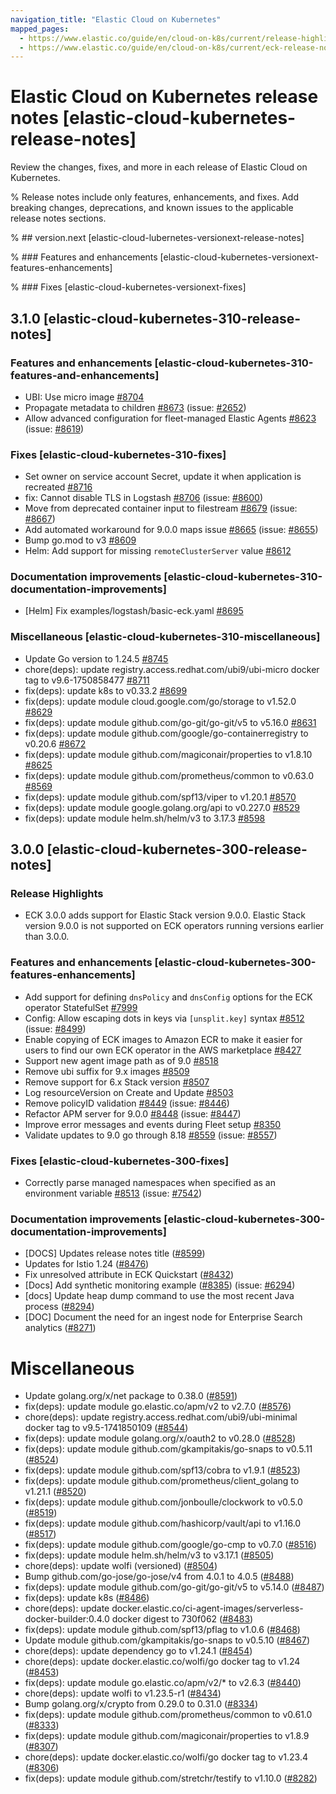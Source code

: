 ```yaml
---
navigation_title: "Elastic Cloud on Kubernetes"
mapped_pages:
  - https://www.elastic.co/guide/en/cloud-on-k8s/current/release-highlights.html
  - https://www.elastic.co/guide/en/cloud-on-k8s/current/eck-release-notes.html
---
```


# Elastic Cloud on Kubernetes release notes [elastic-cloud-kubernetes-release-notes]
Review the changes, fixes, and more in each release of Elastic Cloud on Kubernetes. 

% Release notes include only features, enhancements, and fixes. Add breaking changes, deprecations, and known issues to the applicable release notes sections. 

% ## version.next [elastic-cloud-lubernetes-versionext-release-notes]

% ### Features and enhancements [elastic-cloud-kubernetes-versionext-features-enhancements]

% ### Fixes [elastic-cloud-kubernetes-versionext-fixes]

## 3.1.0 [elastic-cloud-kubernetes-310-release-notes]

### Features and enhancements  [elastic-cloud-kubernetes-310-features-and-enhancements]

- UBI: Use micro image [#8704](https://github.com/elastic/cloud-on-k8s/pull/8704)
- Propagate metadata to children [#8673](https://github.com/elastic/cloud-on-k8s/pull/8673) (issue: [#2652](https://github.com/elastic/cloud-on-k8s/issues/2652))
- Allow advanced configuration for fleet-managed Elastic Agents [#8623](https://github.com/elastic/cloud-on-k8s/pull/8623) (issue: [#8619](https://github.com/elastic/cloud-on-k8s/issues/8619))

### Fixes  [elastic-cloud-kubernetes-310-fixes]

- Set owner on service account Secret, update it when application is recreated [#8716](https://github.com/elastic/cloud-on-k8s/pull/8716)
- fix: Cannot disable TLS in Logstash [#8706](https://github.com/elastic/cloud-on-k8s/pull/8706) (issue: [#8600](https://github.com/elastic/cloud-on-k8s/issues/8600))
- Move from deprecated container input to filestream [#8679](https://github.com/elastic/cloud-on-k8s/pull/8679) (issue: [#8667](https://github.com/elastic/cloud-on-k8s/issues/8667))
- Add automated workaround for 9.0.0 maps issue [#8665](https://github.com/elastic/cloud-on-k8s/pull/8665) (issue: [#8655](https://github.com/elastic/cloud-on-k8s/issues/8655))
- Bump go.mod to v3 [#8609](https://github.com/elastic/cloud-on-k8s/pull/8609)
- Helm: Add support for missing `remoteClusterServer` value [#8612](https://github.com/elastic/cloud-on-k8s/pull/8612)

### Documentation improvements  [elastic-cloud-kubernetes-310-documentation-improvements]

- [Helm] Fix examples/logstash/basic-eck.yaml [#8695](https://github.com/elastic/cloud-on-k8s/pull/8695)

### Miscellaneous  [elastic-cloud-kubernetes-310-miscellaneous]

- Update Go version to 1.24.5 [#8745](https://github.com/elastic/cloud-on-k8s/pull/8745)
- chore(deps): update registry.access.redhat.com/ubi9/ubi-micro docker tag to v9.6-1750858477 [#8711](https://github.com/elastic/cloud-on-k8s/pull/8711)
- fix(deps): update k8s to v0.33.2 [#8699](https://github.com/elastic/cloud-on-k8s/pull/8699)
- fix(deps): update module cloud.google.com/go/storage to v1.52.0 [#8629](https://github.com/elastic/cloud-on-k8s/pull/8629)
- fix(deps): update module github.com/go-git/go-git/v5 to v5.16.0 [#8631](https://github.com/elastic/cloud-on-k8s/pull/8631)
- fix(deps): update module github.com/google/go-containerregistry to v0.20.6 [#8672](https://github.com/elastic/cloud-on-k8s/pull/8672)
- fix(deps): update module github.com/magiconair/properties to v1.8.10 [#8625](https://github.com/elastic/cloud-on-k8s/pull/8625)
- fix(deps): update module github.com/prometheus/common to v0.63.0 [#8569](https://github.com/elastic/cloud-on-k8s/pull/8569)
- fix(deps): update module github.com/spf13/viper to v1.20.1 [#8570](https://github.com/elastic/cloud-on-k8s/pull/8570)
- fix(deps): update module google.golang.org/api to v0.227.0 [#8529](https://github.com/elastic/cloud-on-k8s/pull/8529)
- fix(deps): update module helm.sh/helm/v3 to 3.17.3 [#8598](https://github.com/elastic/cloud-on-k8s/pull/8598)

## 3.0.0 [elastic-cloud-kubernetes-300-release-notes]

### Release Highlights
- ECK 3.0.0 adds support for Elastic Stack version 9.0.0. Elastic Stack version 9.0.0 is not supported on ECK operators running versions earlier than 3.0.0.

### Features and enhancements [elastic-cloud-kubernetes-300-features-enhancements]
- Add support for defining `dnsPolicy` and `dnsConfig` options for the ECK operator StatefulSet [#7999](https://github.com/elastic/cloud-on-k8s/pull/7999)
- Config: Allow escaping dots in keys via `[unsplit.key]` syntax [#8512](https://github.com/elastic/cloud-on-k8s/pull/8512) (issue: [#8499](https://github.com/elastic/cloud-on-k8s/issues/8499))
- Enable copying of ECK images to Amazon ECR to make it easier for users to find our own ECK operator in the AWS marketplace [#8427](https://github.com/elastic/cloud-on-k8s/pull/8427)
- Support new agent image path as of 9.0 [#8518](https://github.com/elastic/cloud-on-k8s/pull/8518)
- Remove ubi suffix for 9.x images [#8509](https://github.com/elastic/cloud-on-k8s/pull/8509)
- Remove support for 6.x Stack version [#8507](https://github.com/elastic/cloud-on-k8s/pull/8507)
- Log resourceVersion on Create and Update [#8503](https://github.com/elastic/cloud-on-k8s/pull/8503)
- Remove policyID validation [#8449](https://github.com/elastic/cloud-on-k8s/pull/8449) (issue: [#8446](https://github.com/elastic/cloud-on-k8s/issues/8446))
- Refactor APM server for 9.0.0 [#8448](https://github.com/elastic/cloud-on-k8s/pull/8448) (issue: [#8447](https://github.com/elastic/cloud-on-k8s/issues/8447))
- Improve error messages and events during Fleet setup [#8350](https://github.com/elastic/cloud-on-k8s/pull/8350)
- Validate updates to 9.0 go through 8.18 [#8559](https://github.com/elastic/cloud-on-k8s/pull/8559) (issue: [#8557](https://github.com/elastic/cloud-on-k8s/issues/8557))

### Fixes [elastic-cloud-kubernetes-300-fixes]
- Correctly parse managed namespaces when specified as an environment variable [#8513](https://github.com/elastic/cloud-on-k8s/pull/8513) (issue: [#7542](https://github.com/elastic/cloud-on-k8s/issues/7542))

### Documentation improvements [elastic-cloud-kubernetes-300-documentation-improvements]
- [DOCS] Updates release notes title ([#8599](https://github.com/elastic/cloud-on-k8s/pull/8599))
- Updates for Istio 1.24 ([#8476](https://github.com/elastic/cloud-on-k8s/pull/8476))
- Fix unresolved attribute in ECK Quickstart ([#8432](https://github.com/elastic/cloud-on-k8s/pull/8432))
- [Docs] Add synthetic monitoring example ([#8385](https://github.com/elastic/cloud-on-k8s/pull/8385)) (issue: [#6294](https://github.com/elastic/cloud-on-k8s/issues/6294))
- [docs] Update heap dump command to use the most recent Java process ([#8294](https://github.com/elastic/cloud-on-k8s/pull/8294))
- [DOC] Document the need for an ingest node for Enterprise Search analytics ([#8271](https://github.com/elastic/cloud-on-k8s/pull/8271))

# Miscellaneous
- Update golang.org/x/net package to 0.38.0 ([#8591](https://github.com/elastic/cloud-on-k8s/pull/8591))
- fix(deps): update module go.elastic.co/apm/v2 to v2.7.0 ([#8576](https://github.com/elastic/cloud-on-k8s/pull/8576))
- chore(deps): update registry.access.redhat.com/ubi9/ubi-minimal docker tag to v9.5-1741850109 ([#8544](https://github.com/elastic/cloud-on-k8s/pull/8544))
- fix(deps): update module golang.org/x/oauth2 to v0.28.0 ([#8528](https://github.com/elastic/cloud-on-k8s/pull/8528))
- fix(deps): update module github.com/gkampitakis/go-snaps to v0.5.11 ([#8524](https://github.com/elastic/cloud-on-k8s/pull/8524))
- fix(deps): update module github.com/spf13/cobra to v1.9.1 ([#8523](https://github.com/elastic/cloud-on-k8s/pull/8523))
- fix(deps): update module github.com/prometheus/client_golang to v1.21.1 ([#8520](https://github.com/elastic/cloud-on-k8s/pull/8520))
- fix(deps): update module github.com/jonboulle/clockwork to v0.5.0 ([#8519](https://github.com/elastic/cloud-on-k8s/pull/8519))
- fix(deps): update module github.com/hashicorp/vault/api to v1.16.0 ([#8517](https://github.com/elastic/cloud-on-k8s/pull/8517))
- fix(deps): update module github.com/google/go-cmp to v0.7.0 ([#8516](https://github.com/elastic/cloud-on-k8s/pull/8516))
- fix(deps): update module helm.sh/helm/v3 to v3.17.1 ([#8505](https://github.com/elastic/cloud-on-k8s/pull/8505))
- chore(deps): update wolfi (versioned) ([#8504](https://github.com/elastic/cloud-on-k8s/pull/8504))
- Bump github.com/go-jose/go-jose/v4 from 4.0.1 to 4.0.5 ([#8488](https://github.com/elastic/cloud-on-k8s/pull/8488))
- fix(deps): update module github.com/go-git/go-git/v5 to v5.14.0 ([#8487](https://github.com/elastic/cloud-on-k8s/pull/8487))
- fix(deps): update k8s ([#8486](https://github.com/elastic/cloud-on-k8s/pull/8486))
- chore(deps): update docker.elastic.co/ci-agent-images/serverless-docker-builder:0.4.0 docker digest to 730f062 ([#8483](https://github.com/elastic/cloud-on-k8s/pull/8483))
- fix(deps): update module github.com/spf13/pflag to v1.0.6 ([#8468](https://github.com/elastic/cloud-on-k8s/pull/8468))
- Update module github.com/gkampitakis/go-snaps to v0.5.10 ([#8467](https://github.com/elastic/cloud-on-k8s/pull/8467))
- chore(deps): update dependency go to v1.24.1 ([#8454](https://github.com/elastic/cloud-on-k8s/pull/8454))
- chore(deps): update docker.elastic.co/wolfi/go docker tag to v1.24 ([#8453](https://github.com/elastic/cloud-on-k8s/pull/8453))
- fix(deps): update module go.elastic.co/apm/v2/* to v2.6.3 ([#8440](https://github.com/elastic/cloud-on-k8s/pull/8440))
- chore(deps): update wolfi to v1.23.5-r1 ([#8434](https://github.com/elastic/cloud-on-k8s/pull/8434))
- Bump golang.org/x/crypto from 0.29.0 to 0.31.0 ([#8334](https://github.com/elastic/cloud-on-k8s/pull/8334))
- fix(deps): update module github.com/prometheus/common to v0.61.0 ([#8333](https://github.com/elastic/cloud-on-k8s/pull/8333))
- fix(deps): update module github.com/magiconair/properties to v1.8.9 ([#8307](https://github.com/elastic/cloud-on-k8s/pull/8307))
- chore(deps): update docker.elastic.co/wolfi/go docker tag to v1.23.4 ([#8306](https://github.com/elastic/cloud-on-k8s/pull/8306))
- fix(deps): update module github.com/stretchr/testify to v1.10.0 ([#8282](https://github.com/elastic/cloud-on-k8s/pull/8282))
